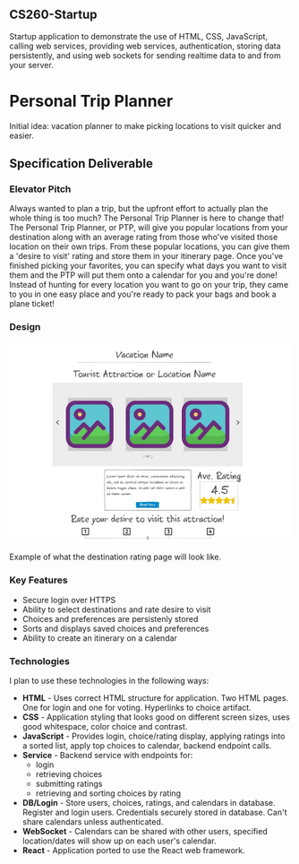 ## CS260-Startup

Startup application to demonstrate the use of HTML, CSS, JavaScript, calling web services, providing web services, authentication, storing data persistently, and using web sockets for sending realtime data to and from your server.

# Personal Trip Planner

Initial idea: vacation planner to make picking locations to visit quicker and easier.

## Specification Deliverable

### Elevator Pitch

Always wanted to plan a trip, but the upfront effort to actually plan the whole thing is too much? The Personal Trip Planner is here to change that! The Personal Trip Planner, or PTP, will give you popular locations from your destination along with an average rating from those who've visited those location on their own trips. From these popular locations, you can give them a 'desire to visit' rating and store them in your itinerary page. Once you've finished picking your favorites, you can specify what days you want to visit them and the PTP will put them onto a calendar for you and you're done! Instead of hunting for every location you want to go on your trip, they came to you in one easy place and you're ready to pack your bags and book a plane ticket!

### Design

![Mock](mock-webpage.jpg)

Example of what the destination rating page will look like.

### Key Features

- Secure login over HTTPS
- Ability to select destinations and rate desire to visit
- Choices and preferences are persistenly stored
- Sorts and displays saved choices and preferences
- Ability to create an itinerary on a calendar

### Technologies

I plan to use these technologies in the following ways:

- **HTML** - Uses correct HTML structure for application. Two HTML pages. One for login and one for voting. Hyperlinks to choice artifact.
- **CSS** - Application styling that looks good on different screen sizes, uses good whitespace, color choice and contrast.
- **JavaScript** - Provides login, choice/rating display, applying ratings into a sorted list, apply top choices to calendar, backend endpoint calls.
- **Service** - Backend service with endpoints for:
  - login
  - retrieving choices
  - submitting ratings
  - retrieving and sorting choices by rating
- **DB/Login** - Store users, choices, ratings, and calendars in database. Register and login users. Credentials securely stored in database. Can't share calendars unless authenticated.
- **WebSocket** - Calendars can be shared with other users, specified location/dates will show up on each user's calendar.
- **React** - Application ported to use the React web framework.

